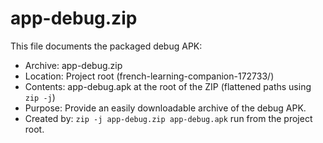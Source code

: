 # app-debug.zip

This file documents the packaged debug APK:

- Archive: app-debug.zip
- Location: Project root (french-learning-companion-172733/)
- Contents: app-debug.apk at the root of the ZIP (flattened paths using `zip -j`)
- Purpose: Provide an easily downloadable archive of the debug APK.
- Created by: `zip -j app-debug.zip app-debug.apk` run from the project root.
